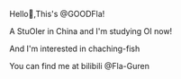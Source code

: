 Hello👋,This's @GOODFla!

A StuOIer in China and I'm studying OI now!

And I'm interested in chaching-fish

You can find me at bilibili @Fla-Guren



